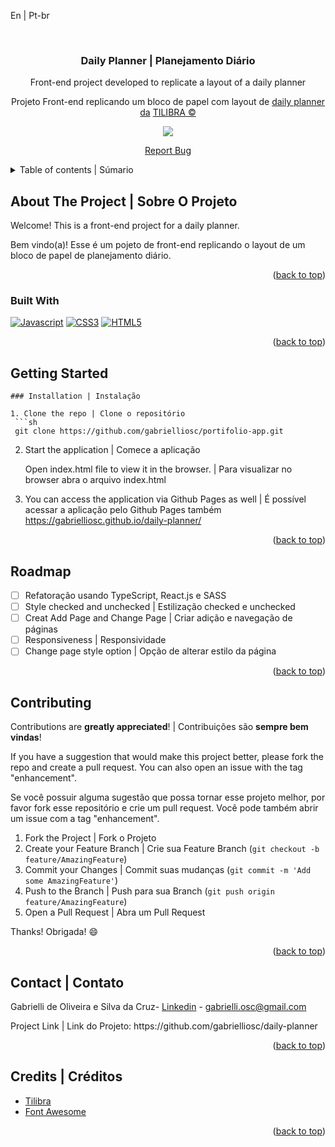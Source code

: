 <a name="readme-top">En | Pt-br</a>

<br />
<div align="center">
<h3 align="center">Daily Planner | Planejamento Diário</h3>
  <p align="center">
    Front-end project developed to replicate a layout of a daily planner
  </p>
  <p>
    Projeto Front-end replicando um bloco de papel com layout de 
    <a href="https://www.americanas.com.br/produto/2698648473/bloco-planner-2023-diario-office-basics?pfm_carac=planner-2023-office-basics&pfm_index=9&pfm_page=search&pfm_pos=grid&pfm_type=search_page&offerId=6386043042e8459f0fcac5fa" target="_blank">daily planner da</a>
    <a href="https://www.tilibra.com.br/">TILIBRA ©</a>
  </p>
  <p><img src="https://github.com/gabrielliosc/daily-planner/assets/33656144/5564a1a6-2546-46c1-955f-aec76d92d00d" /></p>
  <p><a href="https://github.com/gabrielliosc/portifolio-app/issues">Report Bug</a></p>
</div>

<details>
  <summary>Table of contents | Súmario</summary>
  <ol>
    <li>
      <a href="#about-the-project">About the Project | Sobre o projeto</a>
      <ul>
        <li><a href="#built-with">Built With | Construído Utilizando</a></li>
      </ul>
    </li>
    <li>
      <a href="#getting-started">Getting Started | Inicializando</a>
    </li>
    <li><a href="#roadmap">Roadmap</a></li>
    <li><a href="#contact">Contact | Contato</a></li>
    <li><a href="#credits">Credits | Créditos</a></li>
  </ol>
</details>

## About The Project | Sobre O Projeto

Welcome! This is a front-end project for a daily planner.

<p>Bem vindo(a)! Esse é um pojeto de front-end replicando o layout de um bloco de papel de planejamento diário.</p>

<p align="right">(<a href="#readme-top">back to top</a>)</p>

### Built With

[![Javascript][Javascript]][Javascript-url] [![CSS3][CSS3]][CSS3-url] [![HTML5][HTML5]][HTML5-url]

<p align="right">(<a href="#readme-top">back to top</a>)</p>

<!-- GETTING STARTED -->
## Getting Started
  ```
### Installation | Instalação

1. Clone the repo | Clone o repositório
   ```sh
   git clone https://github.com/gabrielliosc/portifolio-app.git
   ```

2. Start the application | Comece a aplicação
   
   Open index.html file to view it in the browser. | Para visualizar no browser abra o arquivo index.html
   
3. You can access the application via Github Pages as well | É possível acessar a aplicação pelo Github Pages também
   https://gabrielliosc.github.io/daily-planner/

<p align="right">(<a href="#readme-top">back to top</a>)</p>

## Roadmap

- [ ] Refatoração usando TypeScript, React.js e SASS
- [ ] Style checked and unchecked | Estilização checked e unchecked 
- [ ] Creat Add Page and Change Page | Criar adição e navegação de páginas
- [ ] Responsiveness  | Responsividade
- [ ] Change page style option | Opção de alterar estilo da página

<p align="right">(<a href="#readme-top">back to top</a>)</p>

## Contributing
Contributions are **greatly appreciated**! | Contribuições são **sempre bem vindas**!

If you have a suggestion that would make this project better, please fork the repo and create a pull request. You can also open an issue with the tag "enhancement".
<p>Se você possuir alguma sugestão que possa tornar esse projeto melhor, por favor fork esse repositório e crie um pull request. Você pode também abrir um issue com a tag "enhancement".</p>

1. Fork the Project | Fork o Projeto
2. Create your Feature Branch | Crie sua  Feature Branch (`git checkout -b feature/AmazingFeature`)
3. Commit your Changes | Commit suas mudanças (`git commit -m 'Add some AmazingFeature'`)
4. Push to the Branch | Push para sua Branch (`git push origin feature/AmazingFeature`)
5. Open a Pull Request | Abra um Pull Request

Thanks! Obrigada! 😄

<p align="right">(<a href="#readme-top">back to top</a>)</p>

## Contact | Contato

Gabrielli de Oliveira e Silva da Cruz- [Linkedin](https://www.linkedin.com/in/gabrielli-oliveira-cruz/) - gabrielli.osc@gmail.com
<p>Project Link | Link do Projeto: https://github.com/gabrielliosc/daily-planner</p>

<p align="right">(<a href="#readme-top">back to top</a>)</p>

## Credits | Créditos

* [Tilibra](https://www.tilibra.com.br/)
* [Font Awesome](https://fontawesome.com)

<p align="right">(<a href="#readme-top">back to top</a>)</p>

[Javascript]: https://img.shields.io/badge/Javascript-efd81d?style=for-the-badge&logo=javascript&logoColor=ffffff
[Javascript-url]: https://developer.mozilla.org/pt-BR/docs/Web/JavaScript
[HTML5]: https://img.shields.io/badge/Html5-ea5d24?style=for-the-badge&logo=Html5&logoColor=ffffff
[HTML5-url]: https://developer.mozilla.org/en-US/docs/Glossary/HTML5
[CSS3]: https://img.shields.io/badge/css3-2862e9?style=for-the-badge&logo=css3&logoColor=ffffff
[CSS3-url]: https://developer.mozilla.org/pt-BR/docs/Web/CSS
